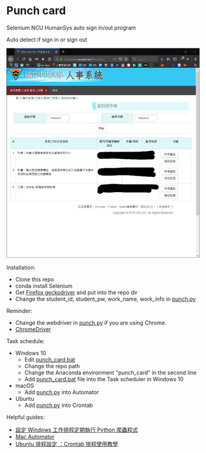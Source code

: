 # Punch card
Selenium NCU HumanSys auto sign in/out program

Auto detect if sign in or sign out

![web](web.jpg)

Installation:

- Clone this repo
- conda install Selenium 
- Get [Firefox geckodriver](https://github.com/mozilla/geckodriver/releases) and put into the repo dir
- Change the student_id, student_pw, work_name, work_info in [punch.py](punch.py)

Reminder:
- Change the webdriver in [punch.py](punch.py) if you are using Chrome.
- [ChromeDriver](https://sites.google.com/a/chromium.org/chromedriver/downloads)

Task schedule:

- Windows 10
  - Edit [punch_card.bat](punch_card.bat)
  - Change the repo path
  - Change the Anaconda environment "punch_card" in the second line
  - Add [punch_card.bat](punch_card.bat) file into the Task scheduler in Windows 10
- macOS
  - Add [punch.py](punch.py) into Automator
- Ubuntu
  - Add [punch.py](punch.py) into Crontab

Helpful guides:

- [設定 Windows 工作排程定期執行 Python 爬蟲程式](https://titangene.github.io/article/set-up-windows-task-scheduler-to-periodically-execute-python-crawler.html)
- [Mac Automator](https://support.apple.com/zh-tw/guide/automator/welcome/mac)
- [Ubuntu 排程設定 ：Crontab 排程使用教學](https://jqnets.com/blog/ubuntu-%E6%8E%92%E7%A8%8B%E8%A8%AD%E5%AE%9A-%EF%BC%9Acrontab-%E6%8E%92%E7%A8%8B%E4%BD%BF%E7%94%A8%E6%95%99%E5%AD%B8/)
